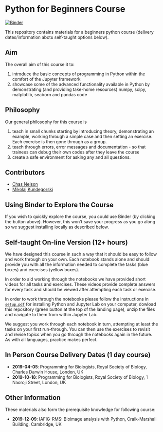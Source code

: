 # Python for Beginners Course

[![Binder](https://mybinder.org/badge_logo.svg)]([![Binder](https://mybinder.org/badge_logo.svg)](https://mybinder.org/v2/gh/ChasNelson1990/python-zero-to-hero-beginners-course/master))

This repository contains materials for a beginners python course (delivery dates/information abotu self-taught options below).

## Aim

The overall aim of this course it to:

1. introduce the basic concepts of programming in Python within the comfort of the Jupyter framework
2. showcase some of the advanced functionality available in Python by demonstrating (and providing take-home resources) numpy, scipy, matplotlib, seaborn and pandas code

## Philosophy

Our general philosophy for this course is

1. teach in small chunks starting by introducing theory, demonstrating an example, working through a simple case and then setting an exercise. Each exercise is then gone through as a group.
2. teach through errors, error messages and documentation - so that trainees can debug their own codes after they leave the course
3. create a safe environment for asking any and all questions.

## Contributors

* [Chas Nelson](https://github.com/ChasNelson1990)
* [Mikolaj Kundegorski](https://github.com/mixmixmix)

## Using Binder to Explore the Course

If you wish to quickly explore the course, you could use Binder (by clicking the button above). However, this won’t save your progress as you go along so we suggest installing locally as described below.

## Self-taught On-line Version (12+ hours)

We have designed this course in such a way that it should be easy to follow and work through on your own. Each notebook stands alone and should provide you with all the information needed to complete the tasks (blue boxes) and exercises (yellow boxes).

In order to aid working through the notebooks we have provided short videos for all tasks and exercises. These videos provide complete answers for every task and should be viewed after attempting each task or exercise.

In order to work through the notebooks please follow the instructions in [`setup.pdf`](https://github.com/ChasNelson1990/python-zero-to-hero-beginners-course/raw/master/setup/setup.pdf) for installing Python and Jupyter Lab on your computer, dowload this repository (green button at the top of the landing page), unzip the files and navigate to them from within Jupyter Lab.

We suggest you work through each notebook in turn, attempting at least the tasks on your first run-through. You can then use the exercises to revisit and revise topics when you go through the notebooks again in the future. As with all languages, practice makes perfect.

## In Person Course Delivery Dates (1 day course)

* **2019-04-05**: Programming for Biologists, Royal Society of Biology, Charles Darwin House, London, UK
* **2019-10-18**: Programming for Biologists, Royal Society of Biology, 1 Naoroji Street, London, UK

## Other Information

These materials also form the prerequisite knowledge for following course:

* **2019-12-09**: IAFIG-RMS: Bioimage analysis with Python, Craik-Marshall Building, Cambridge, UK
